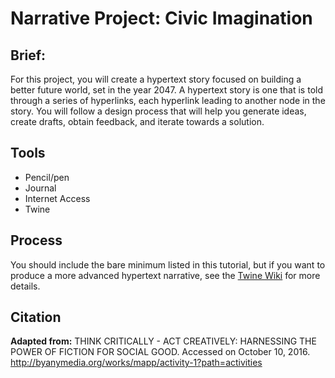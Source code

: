# Narrative Project: Civic Imagination

## Brief:

For this project, you will create a hypertext story focused on building a better future world, set in the year 2047. A hypertext story is one that is told through a series of hyperlinks, each hyperlink leading to another node in the story. You will follow a design process that will help you generate ideas, create drafts, obtain feedback, and iterate towards a solution.

## Tools
- Pencil/pen
- Journal
- Internet Access
- Twine

## Process

You should include the bare minimum listed in this tutorial, but if you want to produce a more advanced hypertext narrative, see the [Twine Wiki](http://twinery.org/wiki/twine2:guide) for more details.



## Citation
**Adapted from:** THINK CRITICALLY - ACT CREATIVELY: HARNESSING THE POWER OF FICTION FOR SOCIAL GOOD. Accessed on October 10, 2016. http://byanymedia.org/works/mapp/activity-1?path=activities